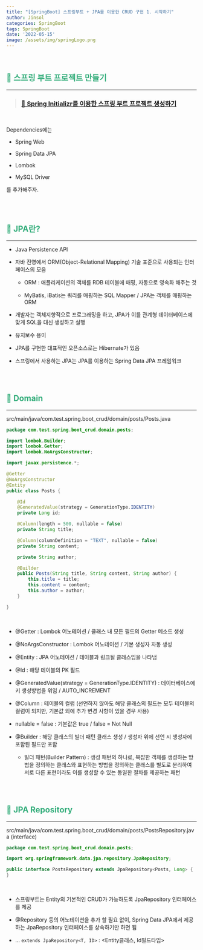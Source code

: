 ```yaml
---
title: "[SpringBoot] 스프링부트 + JPA를 이용한 CRUD 구현 1. 시작하기"
author: Jinsol
categories: SpringBoot
tags: SpringBoot
date: '2022-05-15'
image: /assets/img/springLogo.png
---
```


<br>

## <span style="color:#36AE7C">🎋 스프링 부트 프로젝트 만들기</span>
<hr>

> ### [🤔 Spring Initializr를 이용한 스프링 부트 프로젝트 생성하기](https://losuif.github.io/2021/10/08/Spring01.html)

<br>

Dependencies에는

- Spring Web

- Spring Data JPA

- Lombok

- MySQL Driver

를 추가해주자.

<br>
<br>

## <span style="color:#36AE7C">🎋 JPA란?</span>
<hr>

- Java Persistence API

- 자바 진영에서 ORM(Object-Relational Mapping) 기술 표준으로 사용되는 인터페이스의 모음

    - ORM : 애플리케이션의 객체를 RDB 테이블에 매핑, 자동으로 영속화 해주는 것

    - MyBatis, iBatis는 쿼리를 매핑하는 SQL Mapper / JPA는 객체를 매핑하는 ORM

- 개발자는 객체지향적으로 프로그래밍을 하고, JPA가 이를 관계형 데이터베이스에 맞게 SQL을 대신 생성하고 실행

- 유지보수 용이

- JPA를 구현한 대표적인 오픈소스로는 Hibernate가 있음

- 스프링에서 사용하는 JPA는 JPA를 이용하는 Spring Data JPA 프레임워크

<br>
<br>

## <span style="color:#36AE7C">🎋 Domain</span>
<hr>

src/main/java/com.test.spring.boot_crud/domain/posts/Posts.java

```java
package com.test.spring.boot_crud.domain.posts;

import lombok.Builder;
import lombok.Getter;
import lombok.NoArgsConstructor;

import javax.persistence.*;

@Getter
@NoArgsConstructor
@Entity
public class Posts {

    @Id
    @GeneratedValue(strategy = GenerationType.IDENTITY)
    private Long id;

    @Column(length = 500, nullable = false)
    private String title;

    @Column(columnDefinition = "TEXT", nullable = false)
    private String content;

    private String author;

    @Builder
    public Posts(String title, String content, String author) {
        this.title = title;
        this.content = content;
        this.author = author;
    }

}
```

<br>

- @Getter : Lombok 어노테이션 / 클래스 내 모든 필드의 Getter 메소드 생성

- @NoArgsConstructor : Lombok 어노테이션 / 기본 생성자 자동 생성

- @Entity : JPA 어노테이션 / 테이블과 링크될 클래스임을 나타냄

- @Id : 해당 테이블의 PK 필드

- @GeneratedValue(strategy = GenerationType.IDENTITY) : 데이터베이스에 키 생성방법을 위임 / AUTO_INCREMENT

- @Column : 테이블의 컬럼 (선언하지 않아도 해당 클래스의 필드는 모두 테이블의 컬럼이 되지만, 기본값 외에 추가 변경 사항이 있을 경우 사용)

- nullable = false : 기본값은 true / false = Not Null

- @Builder : 해당 클래스의 빌더 패턴 클래스 생성 / 생성자 위에 선언 시 생성자에 포함된 필드만 포함

    - 빌더 패턴(Builder Pattern) : 생성 패턴의 하나로, 복잡한 객체를 생성하는 방법을 정의하는 클래스와 표현하는 방법을 정의하는 클래스를 별도로 분리하여 서로 다른 표현이라도 이를 생성할 수 있는 동일한 절차를 제공하는 패턴
    
<br>
<br>

## <span style="color:#36AE7C">🎋 JPA Repository</span>
<hr>

src/main/java/com.test.spring.boot_crud/domain/posts/PostsRepository.java (interface)

```java
package com.test.spring.boot_crud.domain.posts;

import org.springframework.data.jpa.repository.JpaRepository;

public interface PostsRepository extends JpaRepository<Posts, Long> {
}
```

<br>

- 스프링부트는 Entity의 기본적인 CRUD가 가능하도록 JpaRepository 인터페이스를 제공

- @Repository 등의 어노테이션을 추가 할 필요 없이, Spring Data JPA에서 제공하는 JpaRepository 인터페이스를 상속하기만 하면 됨

- ... `extends JpaRepository<T, ID>` : <Entity클래스, Id필드타입>